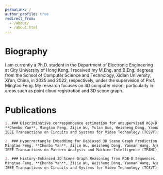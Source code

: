 ```yaml
---
permalink: /
author_profile: true
redirect_from: 
  - /about/
  - /about.html
---
```


Biography
======
I am currently a Ph.D. student in the Department of Electronic Engineering at City University of Hong Kong. I received my M.Eng. and B.Eng. degrees from the School of Computer Science and Technology, Xidian University, Xi’an, China, in 2025 and 2022, respectively, under the supervision of Prof. Mingtao Feng. My research focuses on 3D computer vision, particularly in areas such as point cloud registration and 3D scene graph.

Publications
======
```markdown
1. ### Discriminative correspondence estimation for unsupervised RGB-D point cloud registration  
**Chenbo Yan**, Mingtao Feng, Zijie Wu, Yulan Guo, Weisheng Dong, Yaonan Wang, Ajmal Mian
IEEE Transactions on Circuits and Systems for Video Technology (TCSVT), 2024

2. ### Hyperrectangle Embedding for Debiased 3D Scene Graph Prediction from RGB Sequences  
Mingtao Feng, **Chenbo Yan**, Zijie Wu, Weisheng Dong, Yaonan Wang, Ajmal Mian  
IEEE Transactions on Pattern Analysis and Machine Intelligence (TPAMI), 2025

3. ### History-Enhanced 3D Scene Graph Reasoning from RGB-D Sequences  
Mingtao Feng, **Chenbo Yan**, Zijie Wu, Weisheng Dong, Yaonan Wang, Ajmal Mian  
IEEE Transactions on Circuits and Systems for Video Technology (TCSVT), 2025
